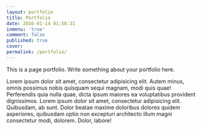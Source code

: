 ```yaml
---
layout: portfolio
title: Portfolio
date: 2016-01-14 01:58:31
inmenu: 'true'
comment: false
published: true
cover:
permalink: /portfolio/
---
```


This is a page portfolio. Write something about your portfolio here.

Lorem ipsum dolor sit amet, consectetur adipisicing elit. Autem minus, omnis possimus nobis quisquam sequi magnam, modi quis quae! Perferendis quia nulla quae, dicta ipsum maiores ea voluptatibus provident dignissimos.
Lorem ipsum dolor sit amet, consectetur adipisicing elit. Quibusdam, ab sunt. Dolor beatae maxime doloribus dolores quidem asperiores, quibusdam optio non excepturi architecto illum magni consectetur modi, dolorem. Dolor, labore!
